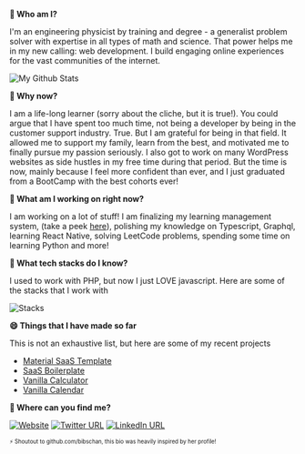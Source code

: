 <!--
Why thank you! You are too kind! Thanks for visiting my profile!-->

**💬 Who am I?**

I'm an engineering physicist by training and degree - a generalist problem solver with expertise in all types of math and science.
That power helps me in my new calling: web development. I build engaging online experiences for the vast communities of the internet.

![My Github Stats](https://github-readme-stats.vercel.app/api?username=JTarlin&show_icons=true&hide_border=true&count_private=true)

**🤔 Why now?**

I am a life-long learner (sorry about the cliche, but it is true!). You could argue that I have spent too much time, not being a developer by being in the customer support industry. True. But I am grateful for being in that field. It allowed me to support my family, learn from the best, and motivated me to finally pursue my passion seriously. I also got to work on many WordPress websites as side hustles in my free time during that period. But the time is now, mainly because I feel more confident than ever, and I just graduated from a BootCamp with the best cohorts ever!

**🔭 What am I working on right now?**

I am working on a lot of stuff! I am finalizing my learning management system, (take a peek [here](https://ulearn.netlify.app/)), polishing my knowledge on Typescript, Graphql, learning React Native, solving LeetCode problems, spending some time on learning Python and more!

**🌱 What tech stacks do I know?**

I used to work with PHP, but now I just LOVE javascript. Here are some of the stacks that I work with 

![Stacks](https://dl.dropboxusercontent.com/s/mu5hm5bkkh3qnk1/Logos.png)

**😄 Things that I have made so far**

This is not an exhaustive list, but here are some of my recent projects 
 - [Material SaaS Template](https://blissful-pare-85614b.netlify.app/)
 - [SaaS Boilerplate](https://github.com/oikantik/saas-boilerplate)
 - [Vanilla Calculator](https://zealous-edison-9be12a.netlify.app/)
 - [Vanilla Calendar](https://xenodochial-wescoff-62711f.netlify.app/)


**👯 Where can you find me?**

[![Website](https://img.shields.io/website?up_message=online&url=https%3A%2F%2Fnahid-hossain.com)](https://nahid-hossain.com) [![Twitter URL](https://img.shields.io/twitter/follow/nahidbzs?label=Follow)](https://twitter.com/nahidbzs) [![LinkedIn URL](https://img.shields.io/badge/-LinkedIn-blue?style=flat&logo=Linkedin&logoColor=white)](https://www.linkedin.com/in/md-nahid-hossain/)

<sub><sup>⚡ Shoutout to github.com/bibschan, this bio was heavily inspired by her profile!</sup></sub>


